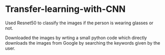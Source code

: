 # Transfer-learning-with-CNN
Used Resnet50 to classify the images if the person is wearing glasses or not.

Downloaded the images by wrting a small python code which directly downloads the images from Google by searching the keywords given by the user.

